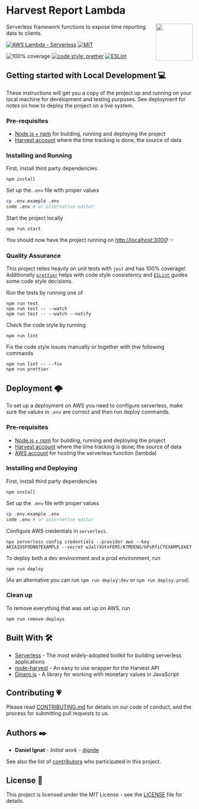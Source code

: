 # Harvest Report Lambda

<img src="https://www.getharvest.com/assets/press/harvest-logo-capsule-9b74927af1c93319c7d6c47ee89d4c2d442f569492c82899b203dd3bdeaa81a4.png" height="100px" align="right" />

Serverless framework functions to expose time reporting data to clients.

[![AWS Lambda - Serverless](https://img.shields.io/badge/AWS%20Lambda-Serverless-green.svg?logo=amazon&logoColor=white)](https://www.serverless.com) [![MIT](https://img.shields.io/badge/license-MIT-green.svg)](LICENSE)

![100% coverage](https://img.shields.io/badge/coverage-100%25-green.svg) [![code style: prettier](https://img.shields.io/badge/code_style-prettier-ff69b4.svg)](https://github.com/prettier/prettier) [![ESLint](https://img.shields.io/badge/code%20style-ESLint-purple.svg)](https://github.com/eslint/eslint)

## Getting started with Local Development 💻

These instructions will get you a copy of the project up and running on your local machine for development and testing purposes. See deployment for notes on how to deploy the project on a live system.

### Pre-requisites

- [Node.js + npm](https://nodejs.org/en/) for building, running and deploying the project
- [Harvest account](https://www.getharvest.com/) where the time tracking is done, the source of data

### Installing and Running

First, install third party dependencies

```
npm install
```

Set up the `.env` file with proper values

```sh
cp .env.example .env
code .env # or alternative editor
```

Start the project locally

```
npm run start
```

You should now have the project running on [http://localhost:3000](http://localhost:3000)! ✨

### Quality Assurance

This project relies heavily on unit tests with `jest` and has 100% coverage! Additionally [`prettier`](https://github.com/prettier/prettier) helps with code style consistency and [`ESLint`](https://github.com/eslint/eslint) guides some code style decisions.

Run the tests by running one of

```
npm run test
npm run test -- --watch
npm run test -- --watch --notify
```

Check the code style by running

```
npm run lint
```

Fix the code style issues manually or together with thw following commands

```
npm run lint -- --fix
npm run prettier
```

## Deployment 🌩️

To set up a deployment on AWS you need to configure serverless, make sure the values in `.env` are correct and then run deploy commands.

### Pre-requisites

- [Node.js + npm](https://nodejs.org/en/) for building, running and deploying the project
- [Harvest account](https://www.getharvest.com/) where the time tracking is done, the source of data
- [AWS account](https://aws.amazon.com/) for hosting the serverless function (lambda)

### Installing and Deploying

First, install third party dependencies

```
npm install
```

Set up the `.env` file with proper values

```sh
cp .env.example .env
code .env # or alternative editor
```

Configure AWS credentials in `serverless`.

```
npx serverless config credentials --provider aws --key AKIAIOSFODNN7EXAMPLE --secret wJalrXUtnFEMI/K7MDENG/bPxRfiCYEXAMPLEKEY
```

To deploy both a dev environment and a prod environment, run

```
npm run deploy
```

(As an alternative you can run `npm run deploy:dev` or `npm run deploy:prod`)

### Clean up

To remove everything that was set up on AWS, run

```
npm run remove-deploys
```

## Built With 🛠️

- [Serverless](https://serverless.com/) - The most widely-adopted toolkit for building serverless applications
- [node-harvest](https://github.com/simplyspoke/node-harvest) - An easy to use wrapper for the Harvest API
- [Dinero.js](https://sarahdayan.github.io/dinero.js/) - A library for working with monetary values in JavaScript

## Contributing 💗

Please read [CONTRIBUTING.md](https://gist.github.com/PurpleBooth/b24679402957c63ec426) for details on our code of conduct, and the process for submitting pull requests to us.

## Authors ✒️

- **Daniel Ignat** - _Initial work_ - [dignite](https://github.com/dignite)

See also the list of [contributors](https://github.com/dignite/harvest-report-lambda/graphs/contributors) who participated in this project.

## License 📓

This project is licensed under the MIT License - see the [LICENSE](LICENSE) file for details.
